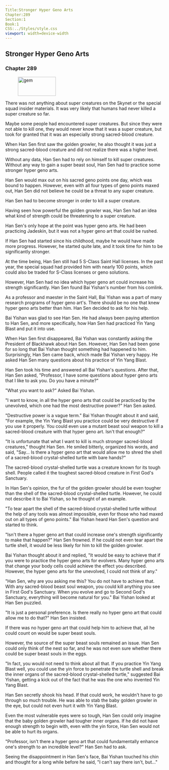 ```yaml
---
Title:Stronger Hyper Geno Arts 
Chapter:289 
Section:1 
Book:1 
CSS:../Styles/style.css 
viewport: width=device-width
---
```

  
## Stronger Hyper Geno Arts
### Chapter 289
  
<figure>
	<img src="../Images/gem.gif" alt="gem" id="gem" width="120" height="60" />
</figure>
  

  
There was not anything about super creatures on the Skynet or the special squad insider materials. It was very likely that humans had never killed a super creature so far.

Maybe some people had encountered super creatures. But since they were not able to kill one, they would never know that it was a super creature, but took for granted that it was an especially strong sacred-blood creature.

When Han Sen first saw the golden growler, he also thought it was just a strong sacred-blood creature and did not realize there was a higher level.

Without any data, Han Sen had to rely on himself to kill super creatures. Without any way to gain a super beast soul, Han Sen had to practice some stronger hyper geno arts.

Han Sen would max out on his sacred geno points one day, which was bound to happen. However, even with all four types of geno points maxed out, Han Sen did not believe he could be a threat to any super creature.

Han Sen had to become stronger in order to kill a super creature.

Having seen how powerful the golden growler was, Han Sen had an idea what kind of strength could be threatening to a super creature.

Han Sen's only hope at the point was hyper geno arts. He had been practicing Jadeskin, but it was not a hyper geno art that could be rushed.

If Han Sen had started since his childhood, maybe he would have made more progress. However, he started quite late, and it took time for him to be significantly stronger.

At the time being, Han Sen still had 5 S-Class Saint Hall licenses. In the past year, the special squad had provided him with nearly 100 points, which could also be traded for S-Class licenses or geno solutions.

However, Han Sen had no idea which hyper geno art could increase his strength significantly. Han Sen found Bai Yishan's number from his comlink.

As a professor and maester in the Saint Hall, Bai Yishan was a part of many research programs of hyper geno art's. There should be no one that knew hyper geno arts better than him. Han Sen decided to ask for his help.

Bai Yishan was glad to see Han Sen. He had always been paying attention to Han Sen, and more specifically, how Han Sen had practiced Yin Yang Blast and put it into use.

When Han Sen first disappeared, Bai Yishan was constantly asking the President of Blackhawk about Han Sen. However, Han Sen had been gone for so long that Bai Yishan thought something had happened to him. Surprisingly, Han Sen came back, which made Bai Yishan very happy. He asked Han Sen many questions about his practice of Yin Yang Blast.

Han Sen took his time and answered all Bai Yishan's questions. After that, Han Sen asked, "Professor, I have some questions about hyper geno arts that I like to ask you. Do you have a minute?"

"What you want to ask?" Asked Bai Yishan.

"I want to know, in all the hyper geno arts that could be practiced by the unevolved, which one had the most destructive power?" Han Sen asked.

"Destructive power is a vague term." Bai Yishan thought about it and said, "For example, the Yin Yang Blast you practice could be very destructive if you use it properly. You could even use a mutant beast soul weapon to kill a sacred-blood creature with that hyper geno art. Isn't that enough?"

"It is unfortunate that what I want to kill is much stronger sacred-blood creatures," thought Han Sen. He smiled bitterly, organized his words, and said, "Say… Is there a hyper geno art that would allow me to shred the shell of a sacred-blood crystal-shelled turtle with bare hands?"

The sacred-blood crystal-shelled turtle was a creature known for its tough shell. People called it the toughest sacred-blood creature in First God's Sanctuary.

In Han Sen's opinion, the fur of the golden growler should be even tougher than the shell of the sacred-blood crystal-shelled turtle. However, he could not describe it to Bai Yishan, so he thought of an example.

"To tear apart the shell of the sacred-blood crystal-shelled turtle without the help of any tools was almost impossible, even for those who had maxed out on all types of geno points." Bai Yishan heard Han Sen's question and started to think.

"Isn't there a hyper geno art that could increase one's strength significantly to make that happen?" Han Sen frowned. If he could not even tear apart the turtle shell, it would be less likely for him to kill the golden growler.

Bai Yishan thought about it and replied, "It would be easy to achieve that if you were to practice the hyper geno arts for evolvers. Many hyper geno arts that change your body cells could achieve the effect you described. However, the hyper geno arts for the unevolved, I could not think of any."

"Han Sen, why are you asking me this? You do not have to achieve that. With any sacred-blood beast soul weapon, you could kill anything you see in First God's Sanctuary. When you evolve and go to Second God's Sanctuary, everything will become natural for you." Bai Yishan looked at Han Sen puzzled.

"It is just a personal preference. Is there really no hyper geno art that could allow me to do that?" Han Sen insisted.

If there was no hyper geno art that could help him to achieve that, all he could count on would be super beast souls.

However, the source of the super beast souls remained an issue. Han Sen could only think of the nest so far, and he was not even sure whether there could be super beast souls in the eggs.

"In fact, you would not need to think about all that. If you practice Yin Yang Blast well, you could use the yin force to penetrate the turtle shell and break the inner organs of the sacred-blood crystal-shelled turtle," suggested Bai Yishan, getting a kick out of the fact that he was the one who invented Yin Yang Blast.

Han Sen secretly shook his head. If that could work, he wouldn't have to go through so much trouble. He was able to stab the baby golden growler in the eye, but could not even hurt it with Yin Yang Blast.

Even the most vulnerable eyes were so tough, Han Sen could only imagine that the baby golden growler had tougher inner organs. If he did not have enough strength to begin with, even with the yin force, Han Sen would not be able to hurt its organs.

"Professor, isn't there a hyper geno art that could fundamentally enhance one's strength to an incredible level?" Han Sen had to ask.

Seeing the disappointment in Han Sen's face, Bai Yishan touched his chin and thought for a long while before he said, "I can't say there isn't, but…"